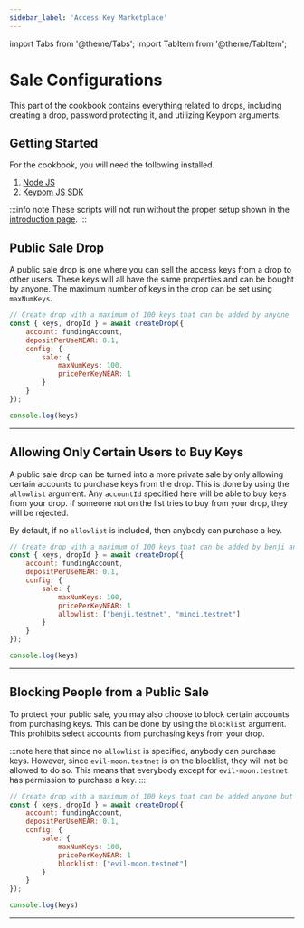 ```yaml
---
sidebar_label: 'Access Key Marketplace'
---
```

import Tabs from '@theme/Tabs';
import TabItem from '@theme/TabItem';

# Sale Configurations
This part of the cookbook contains everything related to drops, including creating a drop, password protecting it, and utilizing Keypom arguments.
## Getting Started
For the cookbook, you will need the following installed. 
1. [Node JS](https://docs.npmjs.com/downloading-and-installing-node-js-and-npm)  
2. [Keypom JS SDK](https://github.com/keypom/keypom-js#getting-started)


:::info note
These scripts will not run without the proper setup shown in the [introduction page](../../welcome.md#connection-to-near-and-initializing-the-sdk).
:::

## Public Sale Drop
A public sale drop is one where you can sell the access keys from a drop to other users. These keys will all have the same properties and can be bought by anyone. The maximum number of keys in the drop can be set using `maxNumKeys`. 

<Tabs>
<TabItem value="SDK" label="🔑 Keypom SDK">

```js
// Create drop with a maximum of 100 keys that can be added by anyone
const { keys, dropId } = await createDrop({
    account: fundingAccount,
    depositPerUseNEAR: 0.1,
    config: {
        sale: {
            maxNumKeys: 100,
            pricePerKeyNEAR: 1
        }
    }
});

console.log(keys)
```

</TabItem>

</Tabs>

___

## Allowing Only Certain Users to Buy Keys
A public sale drop can be turned into a more private sale by only allowing certain accounts to purchase keys from the drop. This is done by using the `allowlist` argument. Any `accountId` specified here will be able to buy keys from your drop. If someone not on the list tries to buy from your drop, they will be rejected. 

By default, if no `allowlist` is included, then anybody can purchase a key.

<Tabs>
<TabItem value="SDK" label="🔑 Keypom SDK">

```js
// Create drop with a maximum of 100 keys that can be added by benji and min
const { keys, dropId } = await createDrop({
    account: fundingAccount,
    depositPerUseNEAR: 0.1,
    config: {
        sale: {
            maxNumKeys: 100,
            pricePerKeyNEAR: 1
            allowlist: ["benji.testnet", "minqi.testnet"]
        }
    }
});

console.log(keys)
```

</TabItem>

</Tabs>

___

## Blocking People from a Public Sale
To protect your public sale, you may also choose to block certain accounts from purchasing keys. This can be done by using the `blocklist` argument. This prohibits select accounts from purchasing keys from your drop. 

:::note
here that since no `allowlist` is specified, anybody can purchase keys. However, since `evil-moon.testnet` is on the blocklist, they will not be allowed to do so. This means that everybody except for `evil-moon.testnet` has permission to purchase a key. 
:::

<Tabs>
<TabItem value="SDK" label="🔑 Keypom SDK">

```js
// Create drop with a maximum of 100 keys that can be added anyone but evil-moon
const { keys, dropId } = await createDrop({
    account: fundingAccount,
    depositPerUseNEAR: 0.1,
    config: {
        sale: {
            maxNumKeys: 100,
            pricePerKeyNEAR: 1
            blocklist: ["evil-moon.testnet"]
        }
    }
});

console.log(keys)
```

</TabItem>

</Tabs>

___
